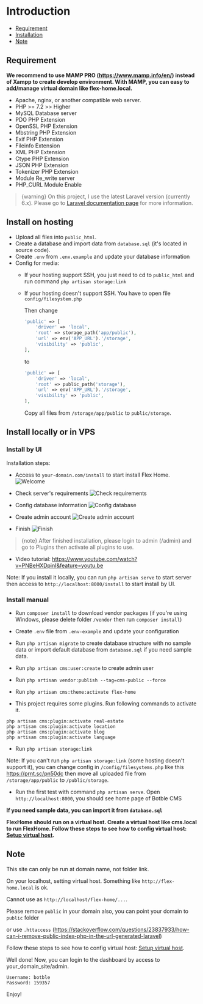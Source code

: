 # Introduction
- [Requirement](#requirement)
- [Installation](#installation)
- [Note](#note)

<a name="requirement"></a>
## Requirement

**We recommend to use MAMP PRO (https://www.mamp.info/en/) instead of Xampp to create develop environment. With MAMP, you can easy to add/manage virtual domain like flex-home.local.**

- Apache, nginx, or another compatible web server.
- PHP >= 7.2 >> Higher
- MySQL Database server
- PDO PHP Extension
- OpenSSL PHP Extension
- Mbstring PHP Extension
- Exif PHP Extension
- Fileinfo Extension
- XML PHP Extension
- Ctype PHP Extension
- JSON PHP Extension
- Tokenizer PHP Extension
- Module Re_write server
- PHP_CURL Module Enable

>  {warning} On this project, I use the latest Laravel version (currently 6.x). Please go to [Laravel documentation page](https://laravel.com/docs) for more information.

<a name="installation"></a>
## Install on hosting

- Upload all files into `public_html`.
- Create a database and import data from `database.sql` (it's located in source code).
- Create `.env` from `.env.example` and update your database information
- Config for media:
    + If your hosting support SSH, you just need to cd to `public_html` and run command `php artisan storage:link`
    + If your hosting doesn't support SSH. You have to open file `config/filesystem.php`
                                           
       Then change
       
       ```php
       'public' => [
           'driver' => 'local',
           'root' => storage_path('app/public'),
           'url' => env('APP_URL').'/storage',
           'visibility' => 'public',
       ],
       ```
       
       to
       
       ```php
       'public' => [
           'driver' => 'local',
           'root' => public_path('storage'),
           'url' => env('APP_URL').'/storage',
           'visibility' => 'public',
       ],
       ```
      
       Copy all files from `/storage/app/public` to `public/storage`.


## Install locally or in VPS

### Install by UI
Installation steps:

- Access to `your-domain.com/install` to start install Flex Home.
![Welcome](https://botble.com/storage/docs/install-ul/1.png)

- Check server's requirements
![Check requirements](https://botble.com/storage/docs/install-ul/2.png)

- Config database information
![Config database](https://botble.com/storage/docs/install-ul/3.png)

- Create admin account
![Create admin account](https://botble.com/storage/docs/install-ul/5.png)

- Finish
![Finish](https://botble.com/storage/docs/install-ul/6.png)

> {note} After finished installation, please login to admin (/admin) and go to Plugins then activate all plugins to use. 

- Video tutorial: https://www.youtube.com/watch?v=PNBeHXDpinI&feature=youtu.be

Note: If you install it locally, you can run `php artisan serve` to start server then access to `http://localhost:8000/install` to start install by UI.

### Install manual

* Run `composer install` to download vendor packages (if you're using Windows, please delete folder `/vendor` then run `composer install`)

* Create `.env` file from `.env-example` and update your configuration

* Run `php artisan migrate` to create database structure with no sample data or import default database from `database.sql` if you need sample data.

* Run `php artisan cms:user:create` to create admin user

* Run `php artisan vendor:publish --tag=cms-public --force`

* Run `php artisan cms:theme:activate flex-home`

* This project requires some plugins. Run following commands to activate it.

```
php artisan cms:plugin:activate real-estate
php artisan cms:plugin:activate location
php artisan cms:plugin:activate blog
php artisan cms:plugin:activate language
```

* Run `php artisan storage:link`

Note: If you can't run `php artisan storage:link` (some hosting doesn't support it), you can change config
in `/config/filesystems.php` like this https://prnt.sc/pn50dc then move all uploaded file from `/storage/app/public` to `/public/storage`.

* Run the first test with command `php artisan serve`. Open `http://localhost:8000`, you should see home page of Botble CMS


**If you need sample data, you can import it from `database.sql`**

**FlexHome should run on a virtual host. Create a virtual host like cms.local to run FlexHome. Follow these steps to see how to config virtual host: [Setup virtual host](/flex-home/3.5/virtualhost).** 

<a name="note"></a>
## Note

This site can only be run at domain name, not folder link.

On your localhost, setting virtual host. Something like `http://flex-home.local` is ok.

Cannot use as `http://localhost/flex-home/...`.

Please remove `public` in your domain also, you can point your domain to `public` folder

or use `.httaccess` (https://stackoverflow.com/questions/23837933/how-can-i-remove-public-index-php-in-the-url-generated-laravel)

Follow these steps to see how to config virtual host: [Setup virtual host](/cms/4.0/virtualhost).

Well done! Now, you can login to the dashboard by access to your_domain_site/admin.

    Username: botble
    Password: 159357

Enjoy!
